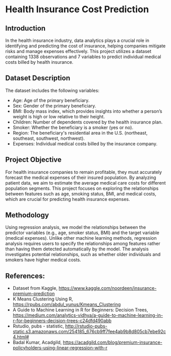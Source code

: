 # Health Insurance Cost Prediction
## Introduction
In the health insurance industry, data analytics plays a crucial role in identifying and predicting the cost of insurance, helping companies mitigate risks and manage expenses effectively. This project utilizes a dataset containing 1338 observations and 7 variables to predict individual medical costs billed by health insurance.

## Dataset Description
The dataset includes the following variables:

- Age: Age of the primary beneficiary.
- Sex: Gender of the primary beneficiary.
- BMI: Body mass index, which provides insights into whether a person’s weight is high or low relative to their height.
- Children: Number of dependents covered by the health insurance plan.
- Smoker: Whether the beneficiary is a smoker (yes or no).
- Region: The beneficiary's residential area in the U.S. (northeast, southeast, southwest, northwest).
- Expenses: Individual medical costs billed by the insurance company.
## Project Objective
For health insurance companies to remain profitable, they must accurately forecast the medical expenses of their insured population. By analyzing patient data, we aim to estimate the average medical care costs for different population segments. This project focuses on exploring the relationships between features such as age, smoking status, BMI, and medical costs, which are crucial for predicting health insurance expenses.

## Methodology
Using regression analysis, we model the relationships between the predictor variables (e.g., age, smoker status, BMI) and the target variable (medical expenses). Unlike other machine learning methods, regression analysis requires users to specify the relationships among features rather than having them detected automatically by the model. The analysis investigates potential relationships, such as whether older individuals and smokers have higher medical costs.

## References:

- Dataset from Kaggle,
https://www.kaggle.com/noordeen/insurance-premium-prediction
- K Means Clustering Using R,
https://rpubs.com/abdul_yunus/Kmeans_Clustering
- A Guide to Machine Learning in R for Beginners: Decision Trees,
https://medium.com/analytics-vidhya/a-guide-to-machine-learning-in-r-for-beginners-decision-trees-c24dfd490abb
- Rstudio, pubs - statistic,
http://rstudio-pubs-static.s3.amazonaws.com/254185_676cb9ff7fee4ab9b8d805cb7ebe92c4.html#
- Badal Kumar, Acadgild,
https://acadgild.com/blog/premium-insurance-policyholders-using-linear-regression-with-r

